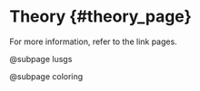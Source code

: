 Theory                          {#theory_page}
======

For more information, refer to the link pages.

@subpage lusgs

@subpage coloring


